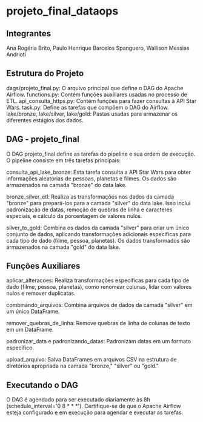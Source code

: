 # projeto_final_dataops

## Integrantes
Ana Rogéria Brito, Paulo Henrique Barcelos Spanguero, Wallison Messias Andrioti

## Estrutura do Projeto
dags/projeto_final.py: O arquivo principal que define o DAG do Apache Airflow.
functions.py: Contém funções auxiliares usadas no processo de ETL.
api_consulta_https.py: Contém funções para fazer consultas à API Star Wars.
task.py: Define as tarefas que compõem o DAG do Airflow.
lake/bronze, lake/silver, lake/gold: Pastas usadas para armazenar os diferentes estágios dos dados.

## DAG - projeto_final
O DAG projeto_final define as tarefas do pipeline e sua ordem de execução. O pipeline consiste em três tarefas principais:

consulta_api_lake_bronze: Esta tarefa consulta a API Star Wars para obter informações aleatórias de pessoas, planetas e filmes. Os dados são armazenados na camada "bronze" do data lake.

bronze_silver_etl: Realiza as transformações nos dados da camada "bronze" para prepará-los para a camada "silver" do data lake. Isso inclui padronização de datas, remoção de quebras de linha e caracteres especiais, e cálculo da porcentagem de valores nulos.

silver_to_gold: Combina os dados da camada "silver" para criar um único conjunto de dados, aplicando transformações adicionais específicas para cada tipo de dado (filme, pessoa, planetas). Os dados transformados são armazenados na camada "gold" do data lake.

## Funções Auxiliares
aplicar_alteracoes: Realiza transformações específicas para cada tipo de dado (filme, pessoa, planetas), como renomear colunas, lidar com valores nulos e remover duplicatas.

combinando_arquivos: Combina arquivos de dados da camada "silver" em um único DataFrame.

remover_quebras_de_linha: Remove quebras de linha de colunas de texto em um DataFrame.

padronizar_data e padronizando_datas: Padronizam datas em um formato específico.

upload_arquivo: Salva DataFrames em arquivos CSV na estrutura de diretórios apropriada na camada "bronze," "silver" ou "gold."

## Executando o DAG
O DAG é agendado para ser executado diariamente às 8h (schedule_interval='0 8 * * *'). Certifique-se de que o Apache Airflow esteja configurado e em execução para agendar e executar as tarefas.
